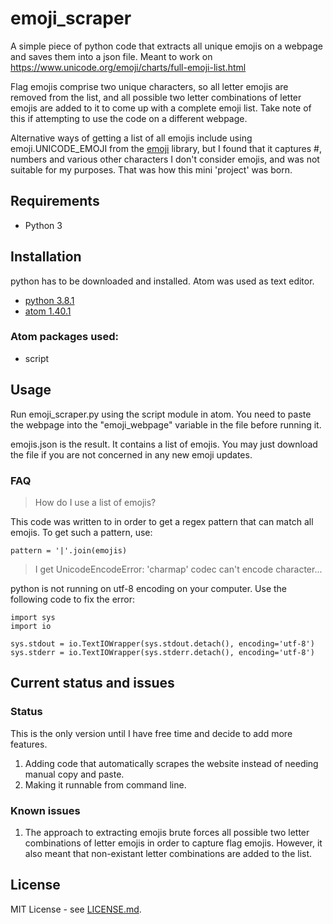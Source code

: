 # emoji_scraper

A simple piece of python code that extracts all unique emojis on a webpage and saves them into a json file. Meant to work on https://www.unicode.org/emoji/charts/full-emoji-list.html

Flag emojis comprise two unique characters, so all letter emojis are removed from the list, and all possible two letter combinations of letter emojis are added to it to come up with a complete emoji list. Take note of this if attempting to use the code on a different webpage.

Alternative ways of getting a list of all emojis include using emoji.UNICODE_EMOJI from the [emoji](https://github.com/alexandrevicenzi/emojis) library, but I found that it captures #, numbers and various other characters I don't consider emojis, and was not suitable for my purposes. That was how this mini 'project' was born.

## Requirements

* Python 3

## Installation

python has to be downloaded and installed. Atom was used as text editor.

* [python 3.8.1](https://www.python.org/downloads/)
* [atom 1.40.1](https://atom.io/)

### Atom packages used:

* script

## Usage

Run emoji_scraper.py using the script module in atom. You need to paste the webpage into the "emoji_webpage" variable in the file before running it.

emojis.json is the result. It contains a list of emojis. You may just download the file if you are not concerned in any new emoji updates.

### FAQ

> How do I use a list of emojis?

This code was written to in order to get a regex pattern that can match all emojis. To get such a pattern, use:

```
pattern = '|'.join(emojis)
```

> I get UnicodeEncodeError: 'charmap' codec can't encode character...

python is not running on utf-8 encoding on your computer. Use the following code to fix the error:

```
import sys
import io

sys.stdout = io.TextIOWrapper(sys.stdout.detach(), encoding='utf-8')
sys.stderr = io.TextIOWrapper(sys.stderr.detach(), encoding='utf-8')
```

## Current status and issues

### Status

This is the only version until I have free time and decide to add more features.

1. Adding code that automatically scrapes the website instead of needing manual copy and paste.
2. Making it runnable from command line.

### Known issues

1. The approach to extracting emojis brute forces all possible two letter combinations of letter emojis in order to capture flag emojis. However, it also meant that non-existant letter combinations are added to the list.

## License

MIT License - see [LICENSE.md](LICENSE.md).
